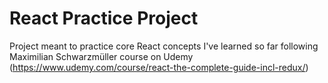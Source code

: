 # React Practice Project

Project meant to practice core React concepts I've learned so far following Maximilian Schwarzmüller course on Udemy (https://www.udemy.com/course/react-the-complete-guide-incl-redux/)

